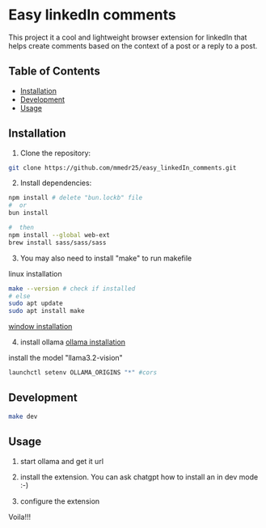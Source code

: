 # Easy linkedIn comments
This project it a cool and lightweight browser extension for linkedIn that helps create comments based on the context of a post or a reply to a post. 

## Table of Contents
- [Installation](#installation)
- [Development](#development)
- [Usage](#usage)


## Installation
1. Clone the repository:
```bash
git clone https://github.com/mmedr25/easy_linkedIn_comments.git
```

2. Install dependencies:
```bash
npm install # delete "bun.lockb" file
#  or
bun install

#  then
npm install --global web-ext
brew install sass/sass/sass
 ```
3. You may also need to install "make" to run makefile

linux installation
```bash
make --version # check if installed
# else
sudo apt update
sudo apt install make
```
[window installation](https://thrivemyway.com/how-to-install-and-use-make-in-windows/)

4. install ollama
[ollama installation](https://ollama.com/)

install the model "llama3.2-vision"

```bash
launchctl setenv OLLAMA_ORIGINS "*" #cors
```


## Development
```bash
make dev
```


## Usage
1. start ollama and get it url

2. install the extension. You can ask chatgpt how to install an in dev mode :-)

3. configure the extension

Voila!!!